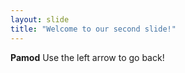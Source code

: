 ```yaml
---
layout: slide
title: "Welcome to our second slide!"
---
```

**Pamod**
Use the left arrow to go back!